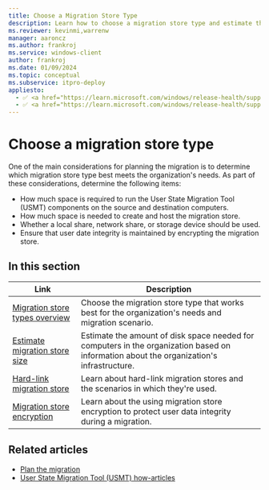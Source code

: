 ```yaml
---
title: Choose a Migration Store Type
description: Learn how to choose a migration store type and estimate the amount of disk space needed for computers in the organization.
ms.reviewer: kevinmi,warrenw
manager: aaroncz
ms.author: frankroj
ms.service: windows-client
author: frankroj
ms.date: 01/09/2024
ms.topic: conceptual
ms.subservice: itpro-deploy
appliesto:
  - ✅ <a href="https://learn.microsoft.com/windows/release-health/supported-versions-windows-client" target="_blank">Windows 11</a>
  - ✅ <a href="https://learn.microsoft.com/windows/release-health/supported-versions-windows-client" target="_blank">Windows 10</a>
---
```


# Choose a migration store type

One of the main considerations for planning the migration is to determine which migration store type best meets the organization's needs. As part of these considerations, determine the following items:

- How much space is required to run the User State Migration Tool (USMT) components on the source and destination computers.
- How much space is needed to create and host the migration store.
- Whether a local share, network share, or storage device should be used.
- Ensure that user date integrity is maintained by encrypting the migration store.

## In this section

| Link | Description |
|--- |--- |
|[Migration store types overview](migration-store-types-overview.md)|Choose the migration store type that works best for the organization's needs and migration scenario.|
|[Estimate migration store size](usmt-estimate-migration-store-size.md)|Estimate the amount of disk space needed for computers in the organization based on information about the organization's infrastructure.|
|[Hard-link migration store](usmt-hard-link-migration-store.md)|Learn about hard-link migration stores and the scenarios in which they're used.|
|[Migration store encryption](usmt-migration-store-encryption.md)|Learn about the using migration store encryption to protect user data integrity during a migration.|

## Related articles

- [Plan the migration](usmt-plan-your-migration.md)
- [User State Migration Tool (USMT) how-articles](usmt-how-to.md)
